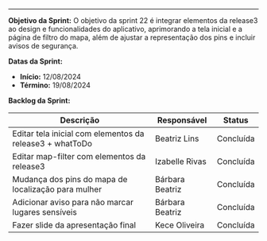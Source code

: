 <hr style="border: 0; height: 1px; background-color: #000000;">

**Objetivo da Sprint:**
O objetivo da sprint 22  é integrar elementos da release3 ao design e funcionalidades do aplicativo, aprimorando a tela inicial e a página de filtro do mapa, além de ajustar a representação dos pins e incluir avisos de segurança. 

**Datas da Sprint:**

- **Início:** 12/08/2024
- **Término:** 19/08/2024

**Backlog da Sprint:**

| Descrição | Responsável | Status |
|------------|-------------|-----------------------|
|Editar tela inicial com elementos da release3 + whatToDo | Beatriz Lins | Concluída |
|Editar map-filter com elementos da release3 | Izabelle Rivas | Concluída |
|Mudança dos pins do mapa de localização para mulher | Bárbara Beatriz | Concluída |
|Adicionar aviso para não marcar lugares sensíveis| Bárbara Beatriz | Concluída |
|Fazer slide da apresentação final|Kece Oliveira| Concluída| 